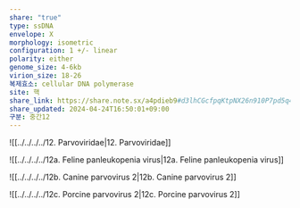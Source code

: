 ```yaml
---
share: "true"
type: ssDNA
envelope: X
morphology: isometric
configuration: 1 +/- linear
polarity: either
genome_size: 4-6kb
virion_size: 18-26
복제효소: cellular DNA polymerase
site: 핵
share_link: https://share.note.sx/a4pdieb9#d3lhCGcfpqKtpNX26n910P7pd5q4lTCfZfoZGZrylr4
share_updated: 2024-04-24T16:50:01+09:00
구분: 중간12
---
```


![[../../../../12. Parvoviridae|12. Parvoviridae]]

![[../../../../12a. Feline panleukopenia virus|12a. Feline panleukopenia virus]]

![[../../../../12b. Canine parvovirus 2|12b. Canine parvovirus 2]]

![[../../../../12c. Porcine parvovirus 2|12c. Porcine parvovirus 2]]